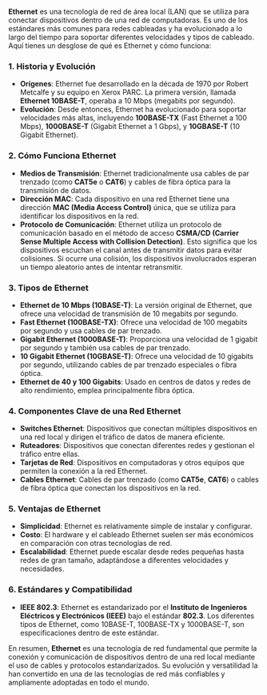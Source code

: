 **Ethernet** es una tecnología de red de área local (LAN) que se utiliza para conectar dispositivos dentro de una red de computadoras. Es uno de los estándares más comunes para redes cableadas y ha evolucionado a lo largo del tiempo para soportar diferentes velocidades y tipos de cableado. Aquí tienes un desglose de qué es Ethernet y cómo funciona:

### 1. **Historia y Evolución**

- **Orígenes**: Ethernet fue desarrollado en la década de 1970 por Robert Metcalfe y su equipo en Xerox PARC. La primera versión, llamada **Ethernet 10BASE-T**, operaba a 10 Mbps (megabits por segundo).
- **Evolución**: Desde entonces, Ethernet ha evolucionado para soportar velocidades más altas, incluyendo **100BASE-TX** (Fast Ethernet a 100 Mbps), **1000BASE-T** (Gigabit Ethernet a 1 Gbps), y **10GBASE-T** (10 Gigabit Ethernet).

### 2. **Cómo Funciona Ethernet**

- **Medios de Transmisión**: Ethernet tradicionalmente usa cables de par trenzado (como **CAT5e** o **CAT6**) y cables de fibra óptica para la transmisión de datos.
- **Dirección MAC**: Cada dispositivo en una red Ethernet tiene una dirección **MAC (Media Access Control)** única, que se utiliza para identificar los dispositivos en la red.
- **Protocolo de Comunicación**: Ethernet utiliza un protocolo de comunicación basado en el método de acceso **CSMA/CD (Carrier Sense Multiple Access with Collision Detection)**. Esto significa que los dispositivos escuchan el canal antes de transmitir datos para evitar colisiones. Si ocurre una colisión, los dispositivos involucrados esperan un tiempo aleatorio antes de intentar retransmitir.
  
### 3. **Tipos de Ethernet**

- **Ethernet de 10 Mbps (10BASE-T)**: La versión original de Ethernet, que ofrece una velocidad de transmisión de 10 megabits por segundo.
- **Fast Ethernet (100BASE-TX)**: Ofrece una velocidad de 100 megabits por segundo y usa cables de par trenzado.
- **Gigabit Ethernet (1000BASE-T)**: Proporciona una velocidad de 1 gigabit por segundo y también usa cables de par trenzado.
- **10 Gigabit Ethernet (10GBASE-T)**: Ofrece una velocidad de 10 gigabits por segundo, utilizando cables de par trenzado especiales o fibra óptica.
- **Ethernet de 40 y 100 Gigabits**: Usado en centros de datos y redes de alto rendimiento, emplea principalmente fibra óptica.

### 4. **Componentes Clave de una Red Ethernet**

- **Switches Ethernet**: Dispositivos que conectan múltiples dispositivos en una red local y dirigen el tráfico de datos de manera eficiente.
- **Ruteadores**: Dispositivos que conectan diferentes redes y gestionan el tráfico entre ellas.
- **Tarjetas de Red**: Dispositivos en computadoras y otros equipos que permiten la conexión a la red Ethernet.
- **Cables Ethernet**: Cables de par trenzado (como **CAT5e**, **CAT6**) o cables de fibra óptica que conectan los dispositivos en la red.

### 5. **Ventajas de Ethernet**

- **Simplicidad**: Ethernet es relativamente simple de instalar y configurar.
- **Costo**: El hardware y el cableado Ethernet suelen ser más económicos en comparación con otras tecnologías de red.
- **Escalabilidad**: Ethernet puede escalar desde redes pequeñas hasta redes de gran tamaño, adaptándose a diferentes velocidades y necesidades.

### 6. **Estándares y Compatibilidad**

- **IEEE 802.3**: Ethernet es estandarizado por el **Instituto de Ingenieros Eléctricos y Electrónicos (IEEE)** bajo el estándar **802.3**. Los diferentes tipos de Ethernet, como 10BASE-T, 100BASE-TX y 1000BASE-T, son especificaciones dentro de este estándar.

En resumen, **Ethernet** es una tecnología de red fundamental que permite la conexión y comunicación de dispositivos dentro de una red local mediante el uso de cables y protocolos estandarizados. Su evolución y versatilidad la han convertido en una de las tecnologías de red más confiables y ampliamente adoptadas en todo el mundo.